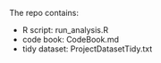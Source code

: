 The repo contains:
- R script: run_analysis.R
- code book: CodeBook.md
- tidy dataset: ProjectDatasetTidy.txt